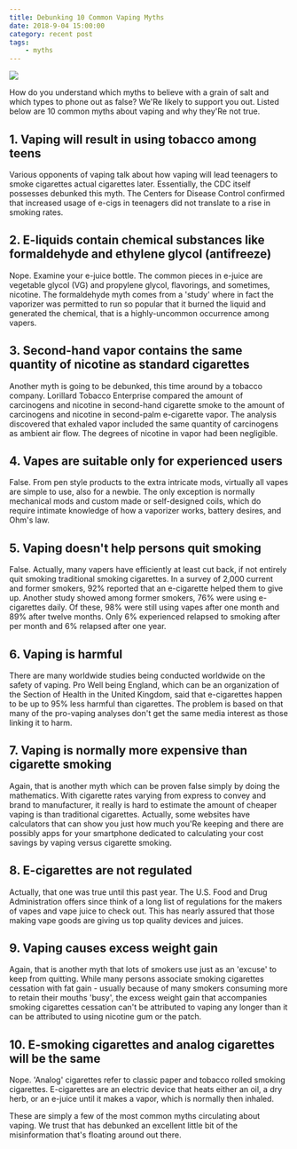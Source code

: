 ```yaml
---
title: Debunking 10 Common Vaping Myths
date: 2018-9-04 15:00:00
category: recent post
tags:
	- myths
---
```


![](/images/5.jpg)

How do you understand which myths to believe with a grain of salt and which types to phone out as false? We'Re likely to support you out. Listed below are 10 common myths about vaping and why they'Re not true.

<!-- more -->

## 1. Vaping will result in using tobacco among teens

Various opponents of vaping talk about how vaping will lead teenagers to smoke cigarettes actual cigarettes later. Essentially, the CDC itself possesses debunked this myth. The Centers for Disease Control confirmed that increased usage of e-cigs in teenagers did not translate to a rise in smoking rates.

## 2. E-liquids contain chemical substances like formaldehyde and ethylene glycol (antifreeze)

Nope. Examine your e-juice bottle. The common pieces in e-juice are vegetable glycol (VG) and propylene glycol, flavorings, and sometimes, nicotine. The formaldehyde myth comes from a 'study' where in fact the vaporizer was permitted to run so popular that it burned the liquid and generated the chemical, that is a highly-uncommon occurrence among vapers.

## 3. Second-hand vapor contains the same quantity of nicotine as standard cigarettes

Another myth is going to be debunked, this time around by a tobacco company. Lorillard Tobacco Enterprise compared the amount of carcinogens and nicotine in second-hand cigarette smoke to the amount of carcinogens and nicotine in second-palm e-cigarette vapor. The analysis discovered that exhaled vapor included the same quantity of carcinogens as ambient air flow. The degrees of nicotine in vapor had been negligible.

## 4. Vapes are suitable only for experienced users

False. From pen style products to the extra intricate mods, virtually all vapes are simple to use, also for a newbie. The only exception is normally mechanical mods and custom made or self-designed coils, which do require intimate knowledge of how a vaporizer works, battery desires, and Ohm's law.

## 5. Vaping doesn't help persons quit smoking

False. Actually, many vapers have efficiently at least cut back, if not entirely quit smoking traditional smoking cigarettes. In a survey of 2,000 current and former smokers, 92% reported that an e-cigarette helped them to give up. Another study showed among former smokers, 76% were using e-cigarettes daily. Of these, 98% were still using vapes after one month and 89% after twelve months. Only 6% experienced relapsed to smoking after per month and 6% relapsed after one year.

## 6. Vaping is harmful

There are many worldwide studies being conducted worldwide on the safety of vaping. Pro Well being England, which can be an organization of the Section of Health in the United Kingdom, said that e-cigarettes happen to be up to 95% less harmful than cigarettes. The problem is based on that many of the pro-vaping analyses don't get the same media interest as those linking it to harm.

## 7. Vaping is normally more expensive than cigarette smoking

Again, that is another myth which can be proven false simply by doing the mathematics. With cigarette rates varying from express to convey and brand to manufacturer, it really is hard to estimate the amount of cheaper vaping is than traditional cigarettes. Actually, some websites have calculators that can show you just how much you'Re keeping and there are possibly apps for your smartphone dedicated to calculating your cost savings by vaping versus cigarette smoking.

## 8. E-cigarettes are not regulated

Actually, that one was true until this past year. The U.S. Food and Drug Administration offers since think of a long list of regulations for the makers of vapes and vape juice to check out. This has nearly assured that those making vape goods are giving us top quality devices and juices.

## 9. Vaping causes excess weight gain

Again, that is another myth that lots of smokers use just as an 'excuse' to keep from quitting. While many persons associate smoking cigarettes cessation with fat gain - usually because of many smokers consuming more to retain their mouths 'busy', the excess weight gain that accompanies smoking cigarettes cessation can't be attributed to vaping any longer than it can be attributed to using nicotine gum or the patch.

## 10. E-smoking cigarettes and analog cigarettes will be the same

Nope. 'Analog' cigarettes refer to classic paper and tobacco rolled smoking cigarettes. E-cigarettes are an electric device that heats either an oil, a dry herb, or an e-juice until it makes a vapor, which is normally then inhaled.

These are simply a few of the most common myths circulating about vaping. We trust that has debunked an excellent little bit of the misinformation that's floating around out there.